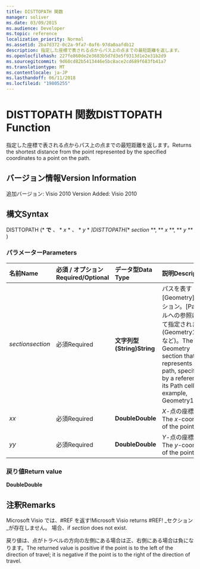 ```yaml
---
title: DISTTOPATH 関数
manager: soliver
ms.date: 03/09/2015
ms.audience: Developer
ms.topic: reference
localization_priority: Normal
ms.assetid: 2ba7d372-0c2a-9fa7-0af6-97da0aafdb12
description: 指定した座標で表される点からパス上の点までの最短距離を返します。
ms.openlocfilehash: 227fe860de2e3683b5d7d3e5f9313d1e2e31b2d9
ms.sourcegitcommit: 9d60cd82b5413446e5bc8ace2cd689f683fb41a7
ms.translationtype: MT
ms.contentlocale: ja-JP
ms.lasthandoff: 06/11/2018
ms.locfileid: "19805255"
---
```

# <a name="disttopath-function"></a><span data-ttu-id="aeaf9-103">DISTTOPATH 関数</span><span class="sxs-lookup"><span data-stu-id="aeaf9-103">DISTTOPATH Function</span></span>

<span data-ttu-id="aeaf9-104">指定した座標で表される点からパス上の点までの最短距離を返します。</span><span class="sxs-lookup"><span data-stu-id="aeaf9-104">Returns the shortest distance from the point represented by the specified coordinates to a point on the path.</span></span>
  
## <a name="version-information"></a><span data-ttu-id="aeaf9-105">バージョン情報</span><span class="sxs-lookup"><span data-stu-id="aeaf9-105">Version Information</span></span>

<span data-ttu-id="aeaf9-106">追加バージョン: Visio 2010
</span><span class="sxs-lookup"><span data-stu-id="aeaf9-106">Version Added: Visio 2010</span></span> 
  
## <a name="syntax"></a><span data-ttu-id="aeaf9-107">構文</span><span class="sxs-lookup"><span data-stu-id="aeaf9-107">Syntax</span></span>

<span data-ttu-id="aeaf9-108">DISTTOPATH (* **で** *、* * *x* * *、* * *y* * *)</span><span class="sxs-lookup"><span data-stu-id="aeaf9-108">DISTTOPATH(** *section* **, ** *x* **, ** *y* ** )</span></span> 
  
### <a name="parameters"></a><span data-ttu-id="aeaf9-109">パラメーター</span><span class="sxs-lookup"><span data-stu-id="aeaf9-109">Parameters</span></span>

|<span data-ttu-id="aeaf9-110">**名前**</span><span class="sxs-lookup"><span data-stu-id="aeaf9-110">**Name**</span></span>|<span data-ttu-id="aeaf9-111">**必須 / オプション**</span><span class="sxs-lookup"><span data-stu-id="aeaf9-111">**Required/Optional**</span></span>|<span data-ttu-id="aeaf9-112">**データ型**</span><span class="sxs-lookup"><span data-stu-id="aeaf9-112">**Data Type**</span></span>|<span data-ttu-id="aeaf9-113">**説明**</span><span class="sxs-lookup"><span data-stu-id="aeaf9-113">**Description**</span></span>|
|:-----|:-----|:-----|:-----|
| <span data-ttu-id="aeaf9-114">_section_</span><span class="sxs-lookup"><span data-stu-id="aeaf9-114">_section_</span></span> <br/> |<span data-ttu-id="aeaf9-115">必須</span><span class="sxs-lookup"><span data-stu-id="aeaf9-115">Required</span></span>  <br/> |<span data-ttu-id="aeaf9-116">**文字列型 (String)**</span><span class="sxs-lookup"><span data-stu-id="aeaf9-116">**String**</span></span> <br/> |<span data-ttu-id="aeaf9-117">パスを表す [Geometry] セクション。[Path] セルへの参照によって指定されます (Geometry1.Path など)。</span><span class="sxs-lookup"><span data-stu-id="aeaf9-117">The Geometry section that represents the path, specified by a reference to its Path cell (for example, Geometry1.Path).</span></span>  <br/> |
| <span data-ttu-id="aeaf9-118">_x_</span><span class="sxs-lookup"><span data-stu-id="aeaf9-118">_x_</span></span> <br/> |<span data-ttu-id="aeaf9-119">必須</span><span class="sxs-lookup"><span data-stu-id="aeaf9-119">Required</span></span>  <br/> |<span data-ttu-id="aeaf9-120">**Double**</span><span class="sxs-lookup"><span data-stu-id="aeaf9-120">**Double**</span></span> <br/> |<span data-ttu-id="aeaf9-121">_X_-点の座標です。</span><span class="sxs-lookup"><span data-stu-id="aeaf9-121">The  _x_-coordinate of the point.</span></span>  <br/> |
| <span data-ttu-id="aeaf9-122">_y_</span><span class="sxs-lookup"><span data-stu-id="aeaf9-122">_y_</span></span> <br/> |<span data-ttu-id="aeaf9-123">必須</span><span class="sxs-lookup"><span data-stu-id="aeaf9-123">Required</span></span>  <br/> |<span data-ttu-id="aeaf9-124">**Double**</span><span class="sxs-lookup"><span data-stu-id="aeaf9-124">**Double**</span></span> <br/> |<span data-ttu-id="aeaf9-125">_Y_-点の座標です。</span><span class="sxs-lookup"><span data-stu-id="aeaf9-125">The  _y_-coordinate of the point.</span></span>  <br/> |
   
### <a name="return-value"></a><span data-ttu-id="aeaf9-126">戻り値</span><span class="sxs-lookup"><span data-stu-id="aeaf9-126">Return value</span></span>

 <span data-ttu-id="aeaf9-127">**Double**</span><span class="sxs-lookup"><span data-stu-id="aeaf9-127">**Double**</span></span>
  
## <a name="remarks"></a><span data-ttu-id="aeaf9-128">注釈</span><span class="sxs-lookup"><span data-stu-id="aeaf9-128">Remarks</span></span>

<span data-ttu-id="aeaf9-129">Microsoft Visio では、#REF を返す!</span><span class="sxs-lookup"><span data-stu-id="aeaf9-129">Microsoft Visio returns #REF!</span></span> <span data-ttu-id="aeaf9-130">_セクション_が存在しません。 場合、</span><span class="sxs-lookup"><span data-stu-id="aeaf9-130">if  _section_ does not exist.</span></span> 
  
<span data-ttu-id="aeaf9-131">戻り値は、点がトラベルの方向の左側にある場合は正、右側にある場合は負になります。</span><span class="sxs-lookup"><span data-stu-id="aeaf9-131">The returned value is positive if the point is to the left of the direction of travel; it is negative if the point is to the right of the direction of travel.</span></span>
  

